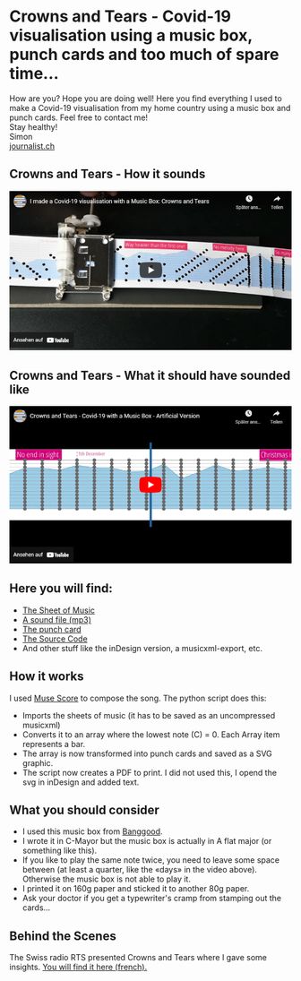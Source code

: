 # Crowns and Tears - Covid-19 visualisation using a music box, punch cards and too much of spare time...
How are you? Hope you are doing well! Here you find everything I used to make a Covid-19 visualisation from my home country using a music box and punch cards. Feel free to contact me!  
Stay healthy!  
Simon  
[journalist.ch](https://www.journalist.sh)
## Crowns and Tears - How it sounds
[![See the visualisation](docs/origin_preview.png)](http://www.youtube.com/watch?v=DqfrOPs2pKM)

## Crowns and Tears - What it should have sounded like
[![See the (artificial) visualisation](docs/artificial_preview.png)](https://youtu.be/plj-s2xVi50)

## Here you will find:
* [The Sheet of Music](sheet/crowns_and_tears.pdf)
* [A sound file (mp3)](sheet/crowns_and_tears.mp3)
* [The punch card](sheet/crowns_and_tears_stripes.pdf)
* [The Source Code](python/create%20stripes.ipynb)
* And other stuff like the inDesign version, a musicxml-export, etc. 

## How it works
I used [Muse Score](https://musescore.org/de) to compose the song. The python script does this:
* Imports the sheets of music (it has to be saved as an uncompressed musicxml)
* Converts it to an array where the lowest note (C) = 0. Each Array item represents a bar.
* The array is now transformed into punch cards and saved as a SVG graphic.
* The script now creates a PDF to print. I did not used this, I opend the svg in inDesign and added text.

## What you should consider
* I used this music box from [Banggood](https://www.banggood.com/DIY-Hand-Cranked-Music-Box-15-Tone-Wooden-Box-With-Hole-Puncher-And-Paper-Tapes-Birthday-Gift-Present-p-1040359.html).
* I wrote it in C-Mayor but the music box is actually in A flat major (or something like this).
* If you like to play the same note twice, you need to leave some space between (at least a quarter, like the «days» in the video above). Otherwise the music box is not able to play it.
* I printed it on 160g paper and sticked it to another 80g paper.
* Ask your doctor if you get a typewriter's cramp from stamping out the cards...

## Behind the Scenes
The Swiss radio RTS presented Crowns and Tears where I gave some insights. [You will find it here (french).](https://www.rts.ch/play/radio/vertigo/audio/vivre-en-musique-lemotion-du-nombre-de-morts-du-covid-en-suisse?id=12049399)